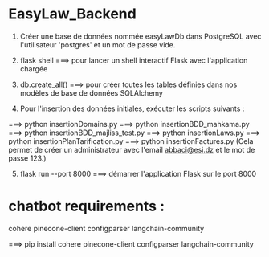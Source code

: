 # EasyLaw_Backend

1) Créer une base de données nommée easyLawDb dans PostgreSQL avec l'utilisateur 'postgres' et un mot de passe vide. 

2) flask shell ===>  pour lancer un shell interactif Flask avec l'application chargée

3) db.create_all() ===> pour créer toutes les tables définies dans nos modèles de base de données SQLAlchemy
4) Pour l'insertion des données initiales, exécuter les scripts suivants :
 
 ===> python insertionDomains.py
 ===> python insertionBDD_mahkama.py
 ===> python insertionBDD_majliss_test.py
 ===> python insertionLaws.py
 ===> python insertionPlanTarification.py
 ===> python insertionFactures.py  (Cela permet de créer un administrateur avec l'email abbaci@esi.dz et le mot de passe 123.)

5) flask run --port 8000 ===> démarrer l'application Flask sur le port 8000

# chatbot requirements : 
cohere
pinecone-client
configparser
langchain-community

===> pip install cohere pinecone-client configparser langchain-community